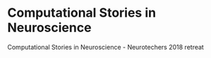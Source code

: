 # Computational Stories in Neuroscience 
Computational Stories in Neuroscience - Neurotechers 2018 retreat
